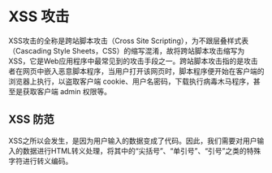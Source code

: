 # XSS 攻击

XSS攻击的全称是跨站脚本攻击（Cross Site Scripting），为不跟层叠样式表（Cascading Style Sheets，CSS）的缩写混淆，故将跨站脚本攻击缩写为XSS，它是Web应用程序中最常见到的攻击手段之一。跨站脚本攻击指的是攻击者在网页中嵌入恶意脚本程序，当用户打开该网页时，脚本程序便开始在客户端的浏览器上执行，以盗取客户端 cookie、用户名密码，下载执行病毒木马程序，甚至是获取客户端 admin 权限等。

## XSS 防范

XSS之所以会发生，是因为用户输入的数据变成了代码。因此，我们需要对用户输入的数据进行HTML转义处理，将其中的“尖括号”、“单引号”、“引号”之类的特殊字符进行转义编码。